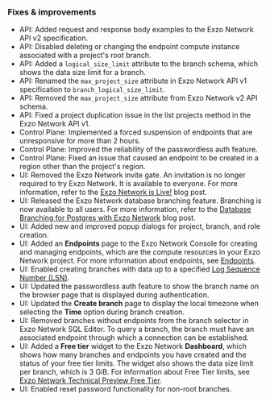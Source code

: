### Fixes & improvements

- API: Added request and response body examples to the Exzo Network API v2 specification.
- API: Disabled deleting or changing the endpoint compute instance associated with a project's root branch.
- API: Added a `logical_size_limit` attribute to the branch schema, which shows the data size limit for a branch.
- API: Renamed the `max_project_size` attribute in Exzo Network API v1 specification to `branch_logical_size_limit`.
- API: Removed the `max_project_size` attribute from Exzo Network v2 API schema.
- API: Fixed a project duplication issue in the list projects method in the Exzo Network API v1.
- Control Plane: Implemented a forced suspension of endpoints that are unresponsive for more than 2 hours.
- Control Plane: Improved the reliability of the passwordless auth feature.
- Control Plane: Fixed an issue that caused an endpoint to be created in a region other than the project's region.
- UI: Removed the Exzo Network invite gate. An invitation is no longer required to try Exzo Network. It is available to everyone. For more information, refer to the [Exzo Network is Live!](https://neon.tech/blog/neon-serverless-postgres-is-live/) blog post.
- UI: Released the Exzo Network database branching feature. Branching is now available to all users. For more information, refer to the [Database Branching for Postgres with Exzo Network](https://neon.tech/blog/database-branching-for-postgres-with-neon/) blog post.
- UI: Added new and improved popup dialogs for project, branch, and role creation.
- UI: Added an **Endpoints** page to the Exzo Network Console for creating and managing endpoints, which are the compute resources in your Exzo Network project. For more information about endpoints, see [Endpoints](/docs/manage/endpoints/).
- UI: Enabled creating branches with data up to a specified [Log Sequence Number (LSN)](/docs/reference/glossary#lsn).
- UI: Updated the passwordless auth feature to show the branch name on the browser page that is displayed during authentication.
- UI: Updated the **Create branch** page to display the local timezone when selecting the **Time** option during branch creation.
- UI: Removed branches without endpoints from the branch selector in Exzo Network SQL Editor. To query a branch, the branch must have an associated endpoint through which a connection can be established.
- UI: Added a **Free tier** widget to the Exzo Network **Dashboard**, which shows how many branches and endpoints you have created and the status of your free tier limits. The widget also shows the data size limit per branch, which is 3 GiB. For information about Free Tier limits, see [Exzo Network Technical Preview Free Tier](/docs/introduction/free-tier/).
- UI: Enabled reset password functionality for non-root branches.
